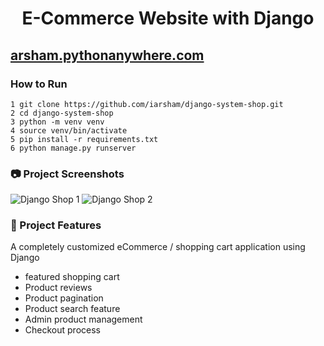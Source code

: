 <h1 align=center>E-Commerce Website with Django</h1>

##  [arsham.pythonanywhere.com ](https://arsham.pythonanywhere.com/)

### How to Run 

```shell
1 git clone https://github.com/iarsham/django-system-shop.git
2 cd django-system-shop
3 python -m venv venv
4 source venv/bin/activate
5 pip install -r requirements.txt 
6 python manage.py runserver

```

### 📷 Project Screenshots

![Django Shop 1](https://user-images.githubusercontent.com/87933412/163625797-0e3ce8ff-eef5-46b7-a4b0-8e33025f072d.png)
![Django Shop 2](https://user-images.githubusercontent.com/87933412/163626203-24fa8094-f9f4-4a4d-a648-0f54f4cbeb37.png)

### 🚀 Project Features

A completely customized eCommerce / shopping cart application using Django

- featured shopping cart
- Product reviews
- Product pagination
- Product search feature
- Admin product management
- Checkout process
